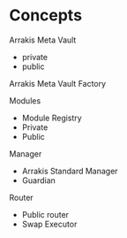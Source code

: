 # Concepts

Arrakis Meta Vault

- private
- public

Arrakis Meta Vault Factory

Modules

- Module Registry
- Private
- Public

Manager

- Arrakis Standard Manager
- Guardian

Router

- Public router
- Swap Executor
